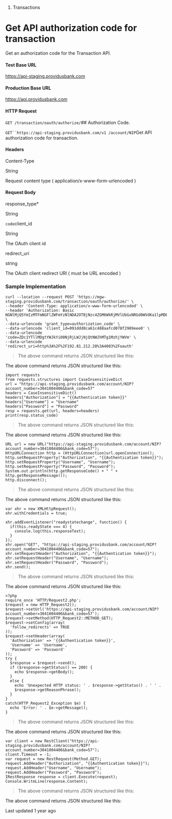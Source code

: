 1. Transactions

# Get API authorization code for transaction

Get an authorization code for the Transaction API.

#### Test Base URL

https://api-staging.providusbank.com

#### Production Base URL

https://api.providusbank.com

#### HTTP Request

`GET /transaction/oauth/authorize/`## Authorization Code.

`GET``https://api-staging.providusbank.com/v1 /account/NIP`Get API authorization code for transaction.

#### Headers

Content-Type

String

Request content type ( application/x-www-form-urlencoded )

#### Request Body

response_type*

String

`code`client_id

String

The OAuth client id

redirect_uri

string

The OAuth client redirect URI ( must be URL encoded )

### Sample Implementation

```inline-grid min-w-full grid-cols-[auto_1fr] [count-reset:line] print:whitespace-pre-wrap whitespace-pre-wrap
curl --location --request POST 'https://mgw-staging.providusbank.com/transaction/oauth/authorize/' \
--header 'Content-Type: application/x-www-form-urlencoded' \
--header 'Authorization: Basic NGNlMjQ5YmIzMTFmNGFlZWFmYzNlNDA2OTBjNzc4ZGM6WkRjMVlUbGxNRGd0WVdKa1lpMDBOalJqTFdKak5qUXROV0poTVRnMU16aGpZV1Zt' \
--data-urlencode 'grant_type=authorization_code' \
--data-urlencode 'client_id=091ddd8ca61c488aafcd078f2989eee0' \
--data-urlencode 'code=ZDc1YTllMDgtYWJkYi00NjRjLWJjNjQtNWJhMTg1MzhjYWVm' \
--data-urlencode 'redirect_uri=http%3A%2F%2F192.81.212.28%3A4003%2Foauth'
```

> The above command returns JSON structured like this:

The above command returns JSON structured like this:

```inline-grid min-w-full grid-cols-[auto_1fr] [count-reset:line] print:whitespace-pre-wrap
import requests
from requests.structures import CaseInsensitiveDict
url = "https://api-staging.providusbank.com/account/NIP?account_number=3041004406&bank_code=57"
headers = CaseInsensitiveDict()
headers["Authorization"] = "{{Authentication token}}"
headers["Username"] = "Username"
headers["Password"] = "Password"
resp = requests.get(url, headers=headers)
print(resp.status_code)
```

> The above command returns JSON structured like this:

The above command returns JSON structured like this:

```inline-grid min-w-full grid-cols-[auto_1fr] [count-reset:line] print:whitespace-pre-wrap
URL url = new URL("https://api-staging.providusbank.com/account/NIP?account_number=3041004406&bank_code=57");
HttpURLConnection http = (HttpURLConnection)url.openConnection();
http.setRequestProperty("Authorization", "{{Authentication token}}");
http.setRequestProperty("Username", "Username");
http.setRequestProperty("Password", "Password");
System.out.println(http.getResponseCode() + " " + http.getResponseMessage());
http.disconnect();
```

> The above command returns JSON structured like this:

The above command returns JSON structured like this:

```inline-grid min-w-full grid-cols-[auto_1fr] [count-reset:line] print:whitespace-pre-wrap
var xhr = new XMLHttpRequest();
xhr.withCredentials = true;

xhr.addEventListener("readystatechange", function() {
  if(this.readyState === 4) {
    console.log(this.responseText);
  }
});
xhr.open("GET", "https://api-staging.providusbank.com/account/NIP?account_number=3041004406&bank_code=57");
xhr.setRequestHeader("Authorization", "{{Authentication token}}");
xhr.setRequestHeader("Username", "Username");
xhr.setRequestHeader("Password", "Password");
xhr.send();
```

> The above command returns JSON structured like this:

The above command returns JSON structured like this:

```inline-grid min-w-full grid-cols-[auto_1fr] [count-reset:line] print:whitespace-pre-wrap
<?php
require_once 'HTTP/Request2.php';
$request = new HTTP_Request2();
$request->setUrl('https://api-staging.providusbank.com/account/NIP?account_number=3041004406&bank_code=57');
$request->setMethod(HTTP_Request2::METHOD_GET);
$request->setConfig(array(
  'follow_redirects' => TRUE
));
$request->setHeader(array(
  'Authorization' => '{{Authentication token}}',
  'Username' => 'Username',
  'Password' => 'Password'
));
try {
  $response = $request->send();
  if ($response->getStatus() == 200) {
    echo $response->getBody();
  }
  else {
    echo 'Unexpected HTTP status: ' . $response->getStatus() . ' ' .
    $response->getReasonPhrase();
  }
}
catch(HTTP_Request2_Exception $e) {
  echo 'Error: ' . $e->getMessage();
}
```

> The above command returns JSON structured like this:

The above command returns JSON structured like this:

```inline-grid min-w-full grid-cols-[auto_1fr] [count-reset:line] print:whitespace-pre-wrap
var client = new RestClient("https://api-staging.providusbank.com/account/NIP?account_number=3041004406&bank_code=57");
client.Timeout = -1;
var request = new RestRequest(Method.GET);
request.AddHeader("Authorization", "{{Authentication token}}");
request.AddHeader("Username", "Username");
request.AddHeader("Password", "Password");
IRestResponse response = client.Execute(request);
Console.WriteLine(response.Content);
```

> The above command returns JSON structured like this:

The above command returns JSON structured like this:

Last updated 1 year ago